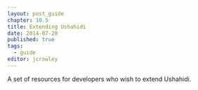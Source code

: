 ```yaml
---
layout: post_guide
chapter: 10.5
title: Extending Ushahidi
date: 2014-07-20
published: true
tags:
  - guide
editor: jcrowley
---
```


A set of resources for developers who wish to extend Ushahidi.

